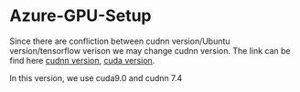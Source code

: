 # Azure-GPU-Setup

Since there are confliction between cudnn version/Ubuntu version/tensorflow verison
we may change cudnn version. The link can be find here [cudnn version](https://developer.download.nvidia.com/compute/machine-learning/repos/ubuntu1604/x86_64/), [cuda version](http://developer.download.nvidia.com/compute/cuda/repos/ubuntu1604/x86_64/).

In this version, we use cuda9.0 and cudnn 7.4
